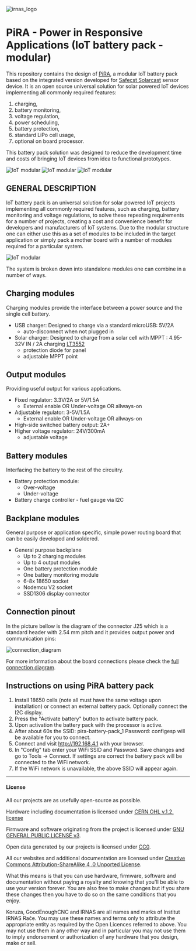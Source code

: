 ![irnas_logo](https://github.com/IRNAS/IoT-battery-pack/blob/modular/Pics/irnas_logo.png)

# PiRA - Power in Responsive Applications (IoT battery pack - modular)

This repository contains the design of [PiRA](http://irnas.eu/pira), a modular IoT battery pack based on the integrated version developed for [Safecst Solarcast](https://github.com/IRNAS/Solarcast) sensor device. It is an open source universal solution for solar powered IoT devices implementing all commonly required features:

1. charging,
2. battery monitoring,
3. voltage regulation,
4. power scheduling,
5. battery protection,
6. standard LiPo cell usage,
7. optional on board processor.

This battery pack solution was designed to reduce the development time and costs of bringing IoT devices from idea to functional prototypes.

![IoT modular](https://github.com/IRNAS/IoT-battery-pack/blob/cab1c61998379034fc300a245bfd4489ad2a6266/Pics/iot-battery-pack-1.jpg?raw=true)
![IoT modular](https://raw.githubusercontent.com/IRNAS/IoT-battery-pack/cab1c61998379034fc300a245bfd4489ad2a6266/Pics/iot-battery-pack-2.jpg)
![IoT modular](https://github.com/IRNAS/IoT-battery-pack/blob/modular/Pics/modular-iot-battery-pack.png?raw=true)

## GENERAL DESCRIPTION

IoT battery pack is an universal solution for solar powered IoT projects implementing all commonly required features, such as charging, battery monitoring and voltage regulations, to solve these repeating requirements for a number of projects, creating a cost and convenience benefit for developers and manufacturers of IoT systems. Due to the modular structure one can either use this as a set of modules to be included in the target application or simply pack a mother board with a number of modules required for a particular system.

![IoT modular](https://github.com/IRNAS/IoT-battery-pack/blob/modular/Pics/IoT-battery-pack-modular.png)

The system is broken down into standalone modules one can combine in a number of ways.

## Charging modules
Charging modules provide the interface between a power source and the single cell battery.

 * USB charger: Designed to charge via a standard microUSB: 5V/2A
   * auto-disconnect when not plugged in
 * Solar charger: Designed to charge from a solar cell with MPPT : 4.95-32V IN / 2A charging [LT3552](http://www.linear.com/product/LT3652)
   * protection diode for panel
   * adjustable MPPT point

## Output modules
Providing useful output for various applications.

 * Fixed regulator: 3.3V/2A or 5V/1.5A
   * External enable OR Under-voltage OR allways-on
 * Adjustable regulator: 3-5V/1.5A
   * External enable OR Under-voltage OR allways-on
 * High-side switched battery output: 2A+
 * Higher voltage regulator: 24V/300mA
   * adjustable voltage

## Battery modules
Interfacing the battery to the rest of the circuitry.

 * Battery protection module:
   * Over-voltage
   * Under-voltage
 * Battery charge controller - fuel gauge via I2C

## Backplane modules
General purpose or application specific, simple power routing board that can be easily developed and soldered.

 * General purpose backplane
   * Up to 2 charging modules
   * Up to 4 output modules
   * One battery protection module
   * One battery monitoring module
   * 6-8x 18650 socket
   * Nodemcu V2 socket
   * SSD1306 display connector

## Connection pinout

In the picture bellow is the diagram of the connector J25 which is a standard header with 2.54 mm pitch and it provides output power and communication pins:

![connection_diagram](/Pics/power_out_connection_diagram.png)

For more information about the board connections please check the [full connection diagram](/Pics/IoT_BP_connectors_pinout.pdf).


## Instructions on using PiRA battery pack

1. Install 18650 cells (note all must have the same voltage upon installation) or connect an
external battery pack. Optionally connect the I2C display. 
2. Press the "Activate battery" button to activate battery pack.
3. Upon activation the battery pack with the processor is active.
4. After about 60s the SSID: pira-battery-pack_1 Password: configesp will be available for you to
connect.
5. Connect and visit http://192.168.4.1 with your browser.
6. In "Config" tab enter your WiFi SSID and Password. Save changes and go to Tools -> Connect. If
settings are correct the battery pack will be connected to the WiFi network.
7. If the WiFi network is unavailable, the above SSID will appear again.

---

#### License

All our projects are as usefully open-source as possible.

Hardware including documentation is licensed under [CERN OHL v.1.2. license](http://www.ohwr.org/licenses/cern-ohl/v1.2)

Firmware and software originating from the project is licensed under [GNU GENERAL PUBLIC LICENSE v3](http://www.gnu.org/licenses/gpl-3.0.en.html).

Open data generated by our projects is licensed under [CC0](https://creativecommons.org/publicdomain/zero/1.0/legalcode).

All our websites and additional documentation are licensed under [Creative Commons Attribution-ShareAlike 4 .0 Unported License](https://creativecommons.org/licenses/by-sa/4.0/legalcode).

What this means is that you can use hardware, firmware, software and documentation without paying a royalty and knowing that you'll be able to use your version forever. You are also free to make changes but if you share these changes then you have to do so on the same conditions that you enjoy.

Koruza, GoodEnoughCNC and IRNAS are all names and marks of Institut IRNAS Rače. 
You may use these names and terms only to attribute the appropriate entity as required by the Open Licences referred to above. You may not use them in any other way and in particular you may not use them to imply endorsement or authorization of any hardware that you design, make or sell.
